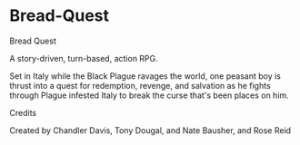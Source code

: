 # Bread-Quest

Bread Quest


A story-driven, turn-based, action RPG.

Set in Italy while the Black Plague ravages the world, one peasant boy is thrust into a quest for redemption, revenge, and salvation as he fights through Plague infested Italy to break the curse that's been places on him.

Credits

Created by
Chandler Davis, Tony Dougal, and Nate Bausher, and Rose Reid
